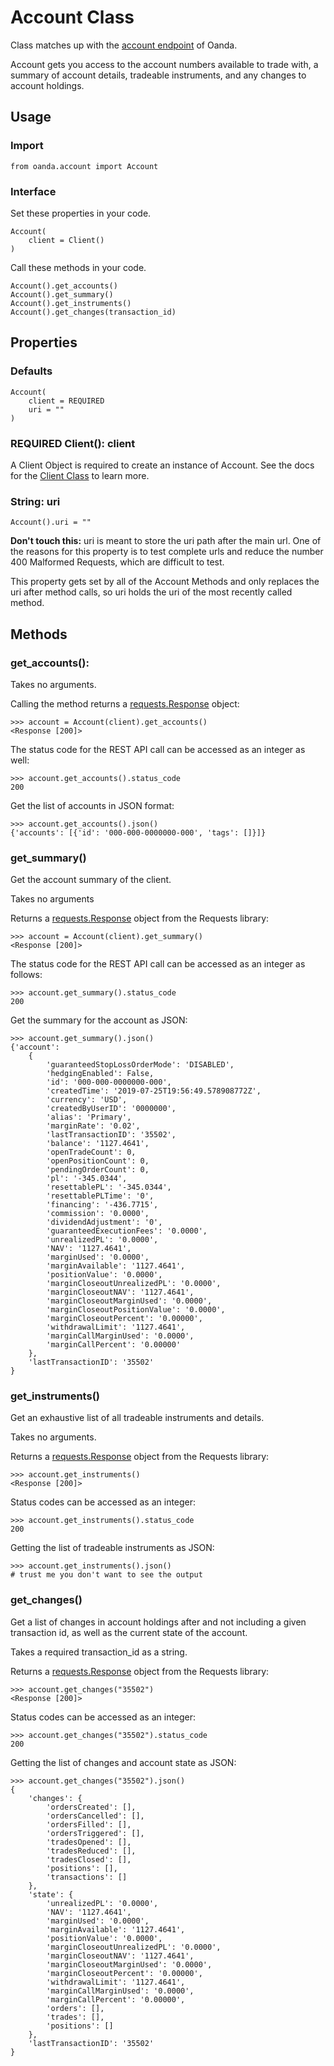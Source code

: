 # Account Class

Class matches up with the [account endpoint](https://developer.oanda.com/rest-live-v20/account-ep/) of Oanda. 

Account gets you access to the account numbers available to trade with, a summary of account details, tradeable instruments, and any changes to account holdings.

## Usage

### Import

```
from oanda.account import Account
```

### Interface
Set these properties in your code.

```
Account(
    client = Client()
)
```

Call these methods in your code.

```
Account().get_accounts()
Account().get_summary()
Account().get_instruments()
Account().get_changes(transaction_id)
```

## Properties

### Defaults
```
Account(
    client = REQUIRED
    uri = ""
)
```

### REQUIRED Client(): client

A Client Object is required to create an instance of Account. See the docs for the [Client Class](client.md) to learn more.

### String: uri
```
Account().uri = ""
```
**Don't touch this:** uri is meant to store the uri path after the main url. One of the reasons for this property is to test complete urls and reduce the number 400 Malformed Requests, which are difficult to test.

This property gets set by all of the Account Methods and only replaces the uri after method calls, so uri holds the uri of the most recently called method.

## Methods

### get_accounts():

Takes no arguments.

Calling the method returns a [requests.Response](https://requests.readthedocs.io/en/latest/api/#requests.Response) object:
```
>>> account = Account(client).get_accounts()
<Response [200]>
```

The status code for the REST API call can be accessed as an integer as well:
```
>>> account.get_accounts().status_code
200
```

Get the list of accounts in JSON format:
```
>>> account.get_accounts().json()
{'accounts': [{'id': '000-000-0000000-000', 'tags': []}]}
```

### get_summary()

Get the account summary of the client.

Takes no arguments

Returns a [requests.Response](https://requests.readthedocs.io/en/latest/api/#requests.Response) object from the Requests library:
```
>>> account = Account(client).get_summary()
<Response [200]>
```

The status code for the REST API call can be accessed as an integer as follows:
```
>>> account.get_summary().status_code
200
```
Get the summary for the account as JSON:
```
>>> account.get_summary().json()
{'account': 
    {
        'guaranteedStopLossOrderMode': 'DISABLED', 
        'hedgingEnabled': False, 
        'id': '000-000-0000000-000', 
        'createdTime': '2019-07-25T19:56:49.578908772Z', 
        'currency': 'USD', 
        'createdByUserID': '0000000', 
        'alias': 'Primary', 
        'marginRate': '0.02', 
        'lastTransactionID': '35502', 
        'balance': '1127.4641', 
        'openTradeCount': 0, 
        'openPositionCount': 0, 
        'pendingOrderCount': 0, 
        'pl': '-345.0344', 
        'resettablePL': '-345.0344', 
        'resettablePLTime': '0', 
        'financing': '-436.7715', 
        'commission': '0.0000', 
        'dividendAdjustment': '0', 
        'guaranteedExecutionFees': '0.0000', 
        'unrealizedPL': '0.0000', 
        'NAV': '1127.4641', 
        'marginUsed': '0.0000', 
        'marginAvailable': '1127.4641', 
        'positionValue': '0.0000', 
        'marginCloseoutUnrealizedPL': '0.0000', 
        'marginCloseoutNAV': '1127.4641', 
        'marginCloseoutMarginUsed': '0.0000', 
        'marginCloseoutPositionValue': '0.0000', 
        'marginCloseoutPercent': '0.00000', 
        'withdrawalLimit': '1127.4641', 
        'marginCallMarginUsed': '0.0000', 
        'marginCallPercent': '0.00000'
    }, 
    'lastTransactionID': '35502'
}
```
### get_instruments()

Get an exhaustive list of all tradeable instruments and details.

Takes no arguments.

Returns a [requests.Response](https://requests.readthedocs.io/en/latest/api/#requests.Response) object from the Requests library:
```
>>> account.get_instruments()
<Response [200]>
```
Status codes can be accessed  as an integer:
```
>>> account.get_instruments().status_code
200
```
Getting the list of tradeable instruments as JSON:
```
>>> account.get_instruments().json()
# trust me you don't want to see the output
```

### get_changes()
Get a list of changes in account holdings after and not including a given transaction id, as well as the current state of the account.

Takes a required transaction_id as a string.

Returns a [requests.Response](https://requests.readthedocs.io/en/latest/api/#requests.Response) object from the Requests library:
```
>>> account.get_changes("35502")
<Response [200]>
```
Status codes can be accessed  as an integer:
```
>>> account.get_changes("35502").status_code
200
```
Getting the list of changes and account state as JSON:
```
>>> account.get_changes("35502").json()
{
    'changes': {
        'ordersCreated': [], 
        'ordersCancelled': [], 
        'ordersFilled': [], 
        'ordersTriggered': [], 
        'tradesOpened': [], 
        'tradesReduced': [], 
        'tradesClosed': [], 
        'positions': [], 
        'transactions': []
    }, 
    'state': {
        'unrealizedPL': '0.0000', 
        'NAV': '1127.4641', 
        'marginUsed': '0.0000', 
        'marginAvailable': '1127.4641', 
        'positionValue': '0.0000', 
        'marginCloseoutUnrealizedPL': '0.0000', 
        'marginCloseoutNAV': '1127.4641', 
        'marginCloseoutMarginUsed': '0.0000', 
        'marginCloseoutPercent': '0.00000', 
        'withdrawalLimit': '1127.4641', 
        'marginCallMarginUsed': '0.0000', 
        'marginCallPercent': '0.00000', 
        'orders': [], 
        'trades': [], 
        'positions': []
    }, 
    'lastTransactionID': '35502'
}
```
